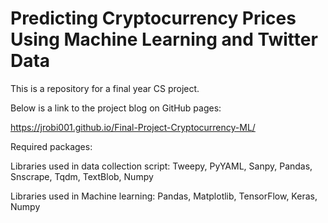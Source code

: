 # Predicting Cryptocurrency Prices Using Machine Learning and Twitter Data

This is a repository for a final year CS project.

Below is a link to the project blog on GitHub pages:

https://jrobi001.github.io/Final-Project-Cryptocurrency-ML/

Required packages:

Libraries used in data collection script: Tweepy, PyYAML, Sanpy, Pandas, Snscrape, Tqdm, TextBlob, Numpy

Libraries used in Machine learning: Pandas, Matplotlib, TensorFlow, Keras, Numpy

